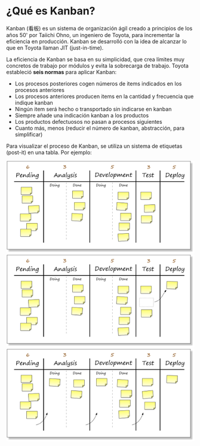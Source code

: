 # ¿Qué es Kanban?

Kanban (看板) es un sistema de organización ágil creado a principios de los años 50' por Taiichi Ohno, un ingeniero de Toyota, para incrementar la eficiencia en producción. Kanban se desarrolló con la idea de alcanzar lo que en Toyota llaman JIT (just-in-time).

La eficiencia de Kanban se basa en su simplicidad, que crea límites muy concretos de trabajo por módulos y evita la sobrecarga de trabajo. Toyota estableció **seis normas** para aplicar Kanban:

- Los procesos posteriores cogen números de items indicados en los procesos anteriores
- Los procesos anteriores producen items en la cantidad y frecuencia que indique kanban
- Ningún item será hecho o transportado sin indicarse en kanban
- Siempre añade una indicación kanban a los productos
- Los productos defectuosos no pasan a procesos siguientes
- Cuanto más, menos (reducir el número de kanban, abstracción, para simplificar)

Para visualizar el proceso de Kanban, se utiliza un sistema de etiquetas (post-it) en una tabla. Por ejemplo:

![](/images/kbboard.png)
![](/images/kbboard2.png)
![](/images/kbboard3.png)
